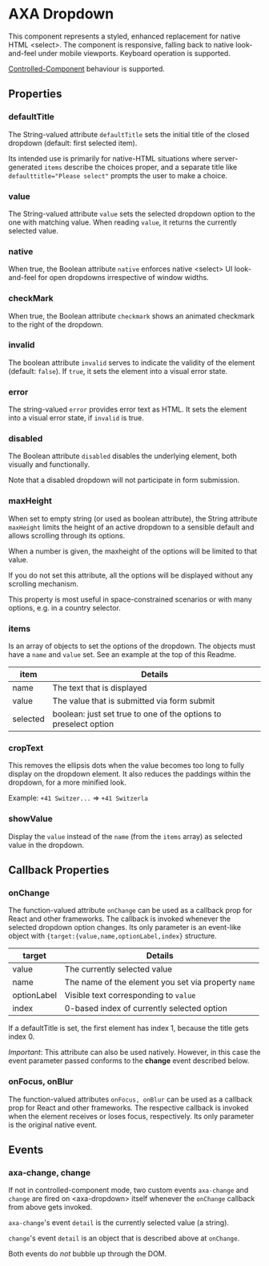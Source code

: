 # AXA Dropdown

This component represents a styled, enhanced replacement for native HTML &lt;select&gt;. The component is responsive, falling back to native look-and-feel under mobile viewports. Keyboard operation is supported.

[Controlled-Component](https://reactjs.org/docs/forms.html#the-select-tag) behaviour is supported.

## Properties

### defaultTitle

The String-valued attribute `defaultTitle` sets the initial title of the closed dropdown (default: first selected item).

Its intended use is primarily for native-HTML situations where server-generated `items` describe the choices proper,
and a separate title like `defaulttitle="Please select"` prompts the user to make a choice.

### value

The String-valued attribute `value` sets the selected dropdown option to the one with matching value.
When reading `value`, it returns the currently selected value.

### native

When true, the Boolean attribute `native` enforces native &lt;select&gt; UI look-and-feel for open dropdowns irrespective of
window widths.

### checkMark

When true, the Boolean attribute `checkmark` shows an animated checkmark to the right of the dropdown.

### invalid

The boolean attribute `invalid` serves to indicate the validity of the element (default: `false`). If `true`, it sets the element into a visual error state.

### error

The string-valued `error` provides error text as HTML. It sets the element into a visual error state, if `invalid` is true.

### disabled

The Boolean attribute `disabled` disables the underlying element, both visually and functionally.

Note that a disabled dropdown will not participate in form submission.

### maxHeight

When set to empty string (or used as boolean attribute), the String attribute `maxHeight` limits the height of an active dropdown to a sensible default and allows scrolling through its options.

When a number is given, the maxheight of the options will be limited to that value.

If you do not set this attribute, all the options will be displayed without any scrolling mechanism.

This property is most useful in space-constrained scenarios or with many options, e.g. in a country selector.

### items

Is an array of objects to set the options of the dropdown. The objects must have a `name` and `value` set. See an example at the top of this Readme.

| item     | Details                                                          |
| -------- | ---------------------------------------------------------------- |
| name     | The text that is displayed                                       |
| value    | The value that is submitted via form submit                      |
| selected | boolean: just set true to one of the options to preselect option |

### cropText

This removes the ellipsis dots when the value becomes too long to fully display on the dropdown element. It also reduces the paddings within the dropdown, for a more minified look.

Example: `+41 Switzer...` => `+41 Switzerla`

### showValue

Display the `value` instead of the `name` (from the `items` array) as selected value in the dropdown.

## Callback Properties

### onChange

The function-valued attribute `onChange` can be used as a callback prop for React and other frameworks. The callback is invoked whenever
the selected dropdown option changes. Its only parameter is an event-like object with `{target:{value,name,optionLabel,index}` structure.

| target      | Details                                             |
| ----------- | --------------------------------------------------- |
| value       | The currently selected value                        |
| name        | The name of the element you set via property `name` |
| optionLabel | Visible text corresponding to `value`               |
| index       | 0-based index of currently selected option          |

If a defaultTitle is set, the first element has index 1, because the title gets index 0.

_Important_: This attribute can also be used natively. However, in this case the event parameter passed conforms to the **change** event described below.

### onFocus, onBlur

The function-valued attributes `onFocus, onBlur` can be used as a callback prop for React and other frameworks. The respective callback is invoked when the element receives or loses focus, respectively. Its only parameter is the original native event.

## Events

### axa-change, change

If not in controlled-component mode, two custom events `axa-change` and `change` are fired on &lt;axa-dropdown&gt; itself whenever the `onChange` callback from above gets invoked.

`axa-change`'s event `detail` is the currently selected value (a string).

`change`'s event `detail` is an object that is described above at `onChange`.

Both events do _not_ bubble up through the DOM.
